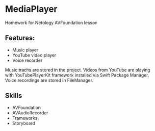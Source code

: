 # MediaPlayer

Homework for Netology AVFoundation lesson

## Features:
* Music player
* YouTube video player
* Voice recorder

Music trachs are stored in the project.
Videos from YouTube are playing with YouTubePlayerKit framework installed via Swift Package Manager.
Voice recordings are stored in FileManager.

## Skills

* AVFoundation
* AVAudioRecorder
* Frameworks
* Storyboard
